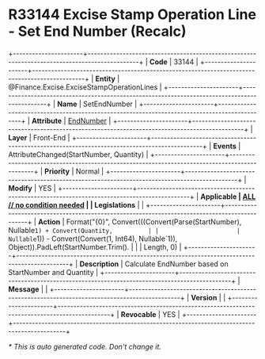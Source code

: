 ﻿---
erp.type: front-end-business-rule
erp.entity: Finance.Excise.ExciseStampOperationLines
---

# R33144 Excise Stamp Operation Line - Set End Number (Recalc)
+----------------------+----------------------------------------------------------------------------------------------+
| **Code**             | 33144                                                                                        |
+----------------------+----------------------------------------------------------------------------------------------+
| **Entity**           | @Finance.Excise.ExciseStampOperationLines                                                    |
+----------------------+----------------------------------------------------------------------------------------------+
| **Name**             | SetEndNumber                                                                                 |
+----------------------+----------------------------------------------------------------------------------------------+
| **Attribute**        | [EndNumber](../entities/Finance.Excise.ExciseStampOperationLines.md#endnumber)               |
+----------------------+----------------------------------------------------------------------------------------------+
| **Layer**            | Front-End                                                                                    |
+----------------------+----------------------------------------------------------------------------------------------+
| **Events**           | AttributeChanged(StartNumber, Quantity)                                                      |
+----------------------+----------------------------------------------------------------------------------------------+
| **Priority**         | Normal                                                                                       |
+----------------------+----------------------------------------------------------------------------------------------+
| **Modify**           | YES                                                                                          |
+----------------------+----------------------------------------------------------------------------------------------+
| **Applicable         | [ALL // no condition needed](xref:applicable-legislations)                                   |
| Legislations**       |                                                                                              |
+----------------------+----------------------------------------------------------------------------------------------+
| **Action**           | Format("{0}", Convert(((Convert(Parse(StartNumber), Nullable`1) + Convert(Quantity,          |
|                      | Nullable`1)) - Convert(Convert(1, Int64), Nullable`1)), Object)).PadLeft(StartNumber.Trim(). |
|                      | Length, 0)                                                                                   |
+----------------------+----------------------------------------------------------------------------------------------+
| **Description**      | Calculate EndNumber based on StartNumber and Quantity                                        |
+----------------------+----------------------------------------------------------------------------------------------+
| **Message**          |                                                                                              |
+----------------------+----------------------------------------------------------------------------------------------+
| **Version**          |                                                                                              |
+----------------------+----------------------------------------------------------------------------------------------+
| **Revocable**        | YES                                                                                          |
+----------------------+----------------------------------------------------------------------------------------------+

*\* This is auto generated code. Don't change it.*
